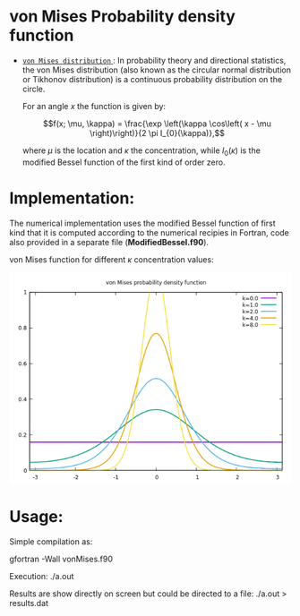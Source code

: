 von Mises Probability density function
=======

* [ `von Mises distribution` ](https://en.wikipedia.org/wiki/Von_Mises_distribution#cite_note-Mardia99-2):
  In probability theory and directional statistics, the von Mises distribution 
  (also known as the circular normal distribution or Tikhonov distribution) 
  is a continuous probability distribution on the circle.


  For an angle $x$ the function is given by:

  $$f(x; \mu, \kappa) = \frac{\exp \left(\kappa \cos\left( x - \mu \right)\right)}{2 \pi I_{0}(\kappa)},$$

  where $\mu$ is the location and $\kappa$ the concentration, while $I_{0}(\kappa)$ is the modified Bessel function of the first kind of order zero.


# Implementation: #

 The numerical implementation uses the modified Bessel function of first kind 
 that it is computed according to the numerical recipies in Fortran, code also 
 provided in a separate file (**ModifiedBessel.f90**). 

 von Mises function for different $\kappa$ concentration values:

 ![Values](https://github.com/Soft-Condensed-Matter/vonMises/blob/master/vonMises.png)
 
# Usage: #

 Simple compilation as:


 gfortran -Wall vonMises.f90

 Execution:
 ./a.out

 Results are show directly on screen but could be directed to a file: 
 ./a.out > results.dat
